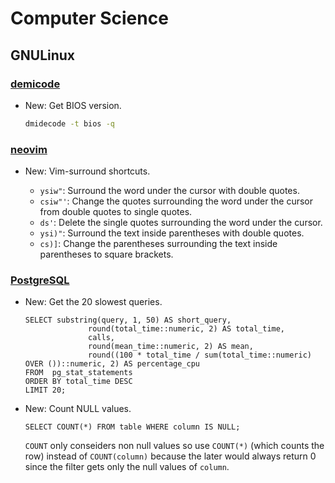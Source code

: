 # Computer Science

## GNULinux

### [demicode](demicode.md)

* New: Get BIOS version.

    ```bash
    dmidecode -t bios -q
    ```
    

### [neovim](neovim.md)

* New: Vim-surround shortcuts.

    * `ysiw"`: Surround the word under the cursor with double quotes.
    * `csiw"'`: Change the quotes surrounding the word under the cursor from double
      quotes to single quotes.
    * `ds'`: Delete the single quotes surrounding the word under the cursor.
    * `ysi)"`: Surround the text inside parentheses with double quotes.
    * `cs)]`: Change the parentheses surrounding the text inside parentheses to
      square brackets.
    

### [PostgreSQL](postgresql.md)

* New: Get the 20 slowest queries.

    ```psql
    SELECT substring(query, 1, 50) AS short_query,
                  round(total_time::numeric, 2) AS total_time,
                  calls,
                  round(mean_time::numeric, 2) AS mean,
                  round((100 * total_time / sum(total_time::numeric) OVER ())::numeric, 2) AS percentage_cpu
    FROM  pg_stat_statements
    ORDER BY total_time DESC
    LIMIT 20;
    ```
    

* New: Count NULL values.

    ```psql
    SELECT COUNT(*) FROM table WHERE column IS NULL;
    ```
    `COUNT` only conseiders non null values so use `COUNT(*)` (which counts the
    row) instead of `COUNT(column)` because the later would always return 0 since
    the filter gets only the null values of `column`.